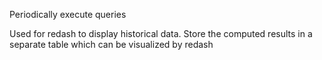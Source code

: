 Periodically execute queries

Used for redash to display historical data. Store the computed results in a separate table which can be visualized by redash
